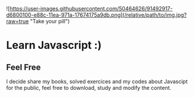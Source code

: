 ![https://user-images.githubusercontent.com/50464626/91492917-d6800100-e88c-11ea-971a-17674175a9db.png](/relative/path/to/img.jpg?raw=true "Take your pill")

<h1 text align: center> Learn Javascript :)</h1>
<h2> Feel Free </h2>
  <p> I decide share my books, solved exercices and my codes about Javascipt for the public, feel free to download, study and modify the content. </p>

